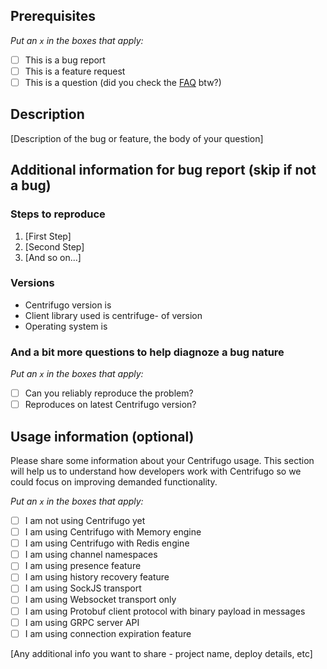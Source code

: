 ## Prerequisites

_Put an `x` in the boxes that apply:_

* [ ] This is a bug report
* [ ] This is a feature request
* [ ] This is a question (did you check the [FAQ](https://centrifugal.github.io/centrifugo/faq/) btw?)

## Description

[Description of the bug or feature, the body of your question]

## Additional information for bug report (skip if not a bug)

### Steps to reproduce

1. [First Step]
2. [Second Step]
3. [And so on...]

### Versions

* Centrifugo version is <???>
* Client library used is centrifuge-<???> of version <???>
* Operating system is <???>

### And a bit more questions to help diagnoze a bug nature

_Put an `x` in the boxes that apply:_

* [ ] Can you reliably reproduce the problem?
* [ ] Reproduces on latest Centrifugo version?

## Usage information (optional)

Please share some information about your Centrifugo usage. This section will help us to understand how developers work with Centrifugo so we could focus on improving demanded functionality.

_Put an `x` in the boxes that apply:_

* [ ] I am not using Centrifugo yet
* [ ] I am using Centrifugo with Memory engine
* [ ] I am using Centrifugo with Redis engine
* [ ] I am using channel namespaces
* [ ] I am using presence feature
* [ ] I am using history recovery feature
* [ ] I am using SockJS transport
* [ ] I am using Websocket transport only
* [ ] I am using Protobuf client protocol with binary payload in messages
* [ ] I am using GRPC server API
* [ ] I am using connection expiration feature

[Any additional info you want to share - project name, deploy details, etc]
